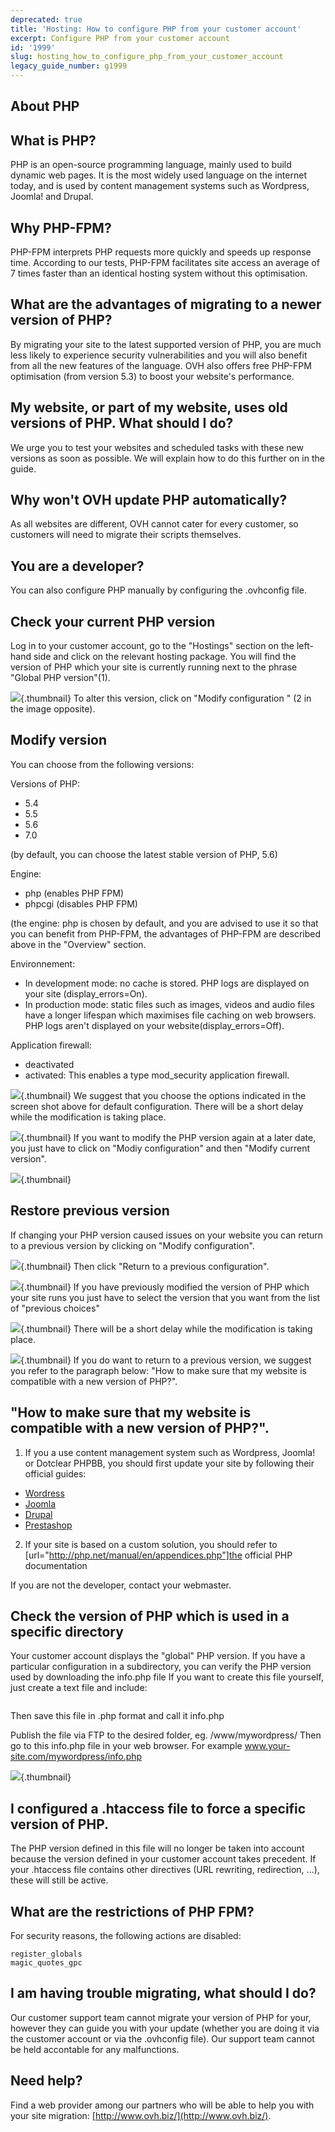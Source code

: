 ```yaml
---
deprecated: true
title: 'Hosting: How to configure PHP from your customer account'
excerpt: Configure PHP from your customer account
id: '1999'
slug: hosting_how_to_configure_php_from_your_customer_account
legacy_guide_number: g1999
---
```



## About PHP

## What is PHP?
PHP is an open-source programming language, mainly used to build dynamic web pages.
It is the most widely used language on the internet today, and is used by content management systems such as Wordpress, Joomla! and Drupal.

## Why PHP-FPM?
PHP-FPM interprets PHP requests more quickly and speeds up response time. According to our tests, PHP-FPM facilitates site access an average of 7 times faster than an identical hosting system without this optimisation.

## What are the advantages of migrating to a newer version of PHP?
By migrating your site to the latest supported version of PHP, you are much less likely to experience security vulnerabilities and you will also benefit from all the new features of the language. 
OVH also offers free PHP-FPM optimisation (from version 5.3) to boost your website's performance.

## My website, or part of my website, uses old versions of PHP. What should I do?
We urge you to test your websites and scheduled tasks with these new versions as soon as possible. We will explain how to do this further on in the guide.

## Why won't OVH update PHP automatically?
As all websites are different, OVH cannot cater for every customer, so customers will need to migrate their scripts themselves.

## You are a developer?
You can also configure PHP manually by configuring the .ovhconfig file.


## Check your current PHP version
Log in to your customer account, go to the "Hostings" section on the left-hand side and click on the relevant hosting package. You will find the version of PHP which your site is currently running next to the phrase "Global PHP version"(1).

![](images/img_3314.jpg){.thumbnail}
To alter this version, click on "Modify configuration " (2 in the image opposite).


## Modify version
You can choose from the following versions:

Versions of PHP:

- 5.4
- 5.5
- 5.6
- 7.0 

(by default, you can choose the latest stable version of PHP, 5.6)

Engine:

- php (enables PHP FPM)
- phpcgi (disables PHP FPM)

(the engine: php is chosen by default, and you are advised to use it so that you can benefit from PHP-FPM, the advantages of PHP-FPM are described above in the "Overview" section.

Environnement:

- In development mode: no cache is stored. PHP logs are displayed on your site (display_errors=On).
- In production mode: static files such as images, videos and audio files have a longer lifespan which maximises file caching on web browsers. PHP logs aren't displayed on your website(display_errors=Off).

Application firewall: 
- deactivated
- activated: This enables a type mod_security application firewall.



![](images/img_3315.jpg){.thumbnail}
We suggest that you choose the options indicated in the screen shot above for default configuration.
There will be a short delay while the modification is taking place.

![](images/img_3316.jpg){.thumbnail}
If you want to modify the PHP version again at a later date, you just have to click on "Modiy configuration" and then "Modify current version".

![](images/img_3317.jpg){.thumbnail}


## Restore previous version
If changing your PHP version caused issues on your website you can return to a previous version by clicking on "Modify configuration".

![](images/img_3318.jpg){.thumbnail}
Then click "Return to a previous configuration".

![](images/img_3319.jpg){.thumbnail}
If you have previously modified the version of PHP which your site runs you just have to select the version that you want from the list of "previous choices"

![](images/img_3320.jpg){.thumbnail}
There will be a short delay while the modification is taking place.

![](images/img_3316.jpg){.thumbnail}
If you do want to return to a previous version, we suggest you refer to the paragraph below: "How to make sure that my website is compatible with a new version of PHP?".


## "How to make sure that my website is compatible with a new version of PHP?".

1. If you a use content management system such as Wordpress, Joomla! or Dotclear PHPBB, you should first update your site by following their official guides:

- [Wordress](https://codex.wordpress.org/Updating_WordPress)
- [Joomla](https://docs.joomla.org/J3.x:Updating_from_an_existing_version)
- [Drupal](https://www.drupal.org/documentation)
- [Prestashop](http://doc.prestashop.com/display/PS15/Updating+PrestaShop)

2. If your site is based on a custom solution, you should refer to [url="http://php.net/manual/en/appendices.php"]the official PHP documentation

If you are not the developer, contact your webmaster.

## Check the version of PHP which is used in a specific directory
Your customer account displays the "global" PHP version. If you have a particular configuration in a subdirectory, you can verify the PHP version used by downloading the info.php file 
If you want to create this file yourself, just create a text file and include:

```

```

Then save this file in .php format and call it
info.php

Publish the file via FTP to the desired folder, eg. /www/mywordpress/
Then go to this info.php file in your web browser. For example www.your-site.com/mywordpress/info.php

![](images/img_3321.jpg){.thumbnail}


## I configured a .htaccess file to force a specific version of PHP.
The PHP version defined in this file will no longer be taken into account because the version defined in your customer account takes precedent. If your .htaccess file contains other directives (URL rewriting, redirection, ...), these will still be active.


## What are the restrictions of PHP FPM?
For security reasons, the following actions are disabled:

```
register_globals
magic_quotes_gpc
```




## I am having trouble migrating, what should I do?
Our customer support team cannot migrate your version of PHP for your, however they can guide you with your update (whether you are doing it via the customer account or via the .ovhconfig file). Our support team cannot be held accontable for any malfunctions.

## Need help?
Find a web provider among our partners who will be able to help you with your site migration: [http://www.ovh.biz/](http://www.ovh.biz/).

